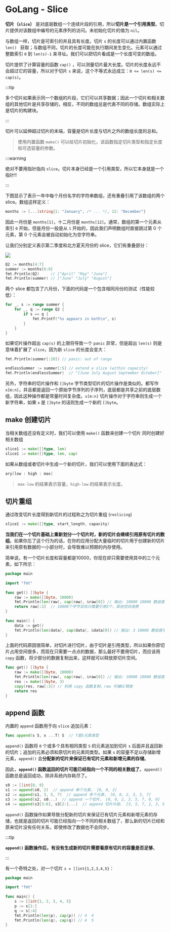 # GoLang - Slice

**切片（`slice`）** 是对底层数组一个连续片段的引用，所以**切片是一个引用类型**。切片提供对该数组中编号的元素序列的访问。未初始化切片的值为 `nil`。

与数组一样，切片是可索引的并且具有长度。切片 `s` 的长度可以通过内置函数 `len() ` 获取；与数组不同，切片的长度可能在执行期间发生变化。元素可以通过整数索引 `0` 到 `len(s)-1` 来寻址。我们可以把切片看成是一个长度可变的数组。

切片提供了计算容量的函数 `cap()` ，可以测量切片最大长度。切片的长度永远不会超过它的容量，所以对于切片 `s` 来说，这个不等式永远成立：`0 <= len(s) <= cap(s)`。

:::tip

多个切片如果表示同一个数组的片段，它们可以共享数据；因此一个切片和相关数组的其他切片是共享存储的，相反，不同的数组总是代表不同的存储。数组实际上是切片的构建块。

:::

切片可以延伸超过切片的末端，容量是切片长度与切片之外的数组长度的总和。

> 使用内置函数 `make()` 可以给切片初始化，该函数指定切片类型和指定长度和可选容量的参数。

:::warning

绝对不要用指针指向 `slice`。切片本身已经是一个引用类型，所以它本身就是一个指针!!

:::

下图显示了表示一年中每个月份名字的字符串数组，还有重叠引用了该数组的两个 slice。数组这样定义：

```go
months := [...]string{1: "January", /* ... */, 12: "December"}
```

因此一月份是 `months[1]`，十二月份是 `months[12]`。通常，数组的第一个元素从索引 `0` 开始，但是月份一般是从 `1` 开始的，因此我们声明数组时直接跳过第 0 个元素，第 0 个元素会被自动初始化为空字符串。

让我们分别定义表示第二季度和北方夏天月份的 slice，它们有重叠部分：

![](/imgs/golang/slice/slice-001.png)

```go
Q2 := months[4:7]
summer := months[6:9]
fmt.Println(Q2)     // ["April" "May" "June"]
fmt.Println(summer) // ["June" "July" "August"]
```

两个 slice 都包含了六月份，下面的代码是一个包含相同月份的测试（性能较低）：

```go
for _, s := range summer {
    for _, q := range Q2 {
        if s == q {
            fmt.Printf("%s appears in both\n", s)
        }
    }
}
```

如果切片操作超出 `cap(s)` 的上限将导致一个 `panic` 异常，但是超出 `len(s)` 则是意味着扩展了 `slice`，因为新 `slice` 的长度会变大：

```go
fmt.Println(summer[:20]) // panic: out of range

endlessSummer := summer[:5] // extend a slice (within capacity)
fmt.Println(endlessSummer)  // "[June July August September October]"
```

另外，字符串的切片操作和 `[]byte` 字节类型切片的切片操作是类似的。都写作 `x[m:n]`，并且都是返回一个原始字节序列的子序列，底层都是共享之前的底层数组，因此这种操作都是常量时间复杂度。`x[m:n]` 切片操作对于字符串则生成一个新字符串，如果 `x` 是 `[]byte` 的话则生成一个新的 `[]byte`。

## make 创建切片

当相关数组还没有定义时，我们可以使用 `make()` 函数来创建一个切片 同时创建好相关数组

```go
slice1 := make([]type, len)
slice1 := make([]type, len, cap)
```

如果从数组或者切片中生成一个新的切片，我们可以使用下面的表达式：

```go
ary[low : high : max]
```

> `max-low` 的结果表示容量，`high-low` 的结果表示长度。

## 切片重组

通过改变切片长度得到新切片的过程称之为切片重组 (`reslicing`)

```go
slice1 := make([]type, start_length, capacity)
```

**当我们在一个切片基础上重新划分一个切片时，新的切片会继续引用原有切片的数组**。如果你忘了这个行为的话，在你的应用分配大量临时的切片用于创建新的切片来引用原有数据的一小部分时，会导致难以预期的内存使用。

简单说，有一个切片长度和容量都是10000，你现在却只需要使用其中的三个元素，如下所示：

```go
package main
 
import "fmt"
 
func get() []byte {  
    raw := make([]byte, 10000)
    fmt.Println(len(raw), cap(raw), &raw[0]) // 输出: 10000 10000 数组首字节地址
    return raw[:3]  // 10000个字节实际只需要引用3个，其他空间浪费
}
 
func main() {  
    data := get()
    fmt.Println(len(data), cap(data), &data[0]) // 输出: 3 10000 数组首字节地址
}
```

上面的代码原因很简单，对切片进行切片，由于切片是引用类型，所以如果你原切片占用空间很多，而现在只需要一点点的数据，那么最好不要用切片，而应该用 `copy` 函数，将少部分的数据复制出来，这样就可以释放原切片空间。

```go
func get() []byte {
    raw := make([]byte, 10000)
    fmt.Println(len(raw), cap(raw), &raw[0]) // 输出: 10000 10000 数组首字节地址
    res := make([]byte, 3)
    copy(res, raw[:3]) // 利用 copy 函数复制，raw 可被GC释放
    return res
}
```

## append 函数

内置的 `append` 函数用于向 `slice` 追加元素：

```go
func append(s S, x ...T) S  // T是S元素类型
```

`append()` 函数将 `0` 个或多个具有相同类型 `S` 的元素追加到切片 `s` 后面并且返回新的切片；追加的元素必须和原切片的元素同类型。如果 `s` 的容量不足以存储新增元素，`append()` 会**分配新的切片来保证已有切片元素和新增元素的存储**。

因此，**`append()` 函数返回的切片可能已经指向一个不同的相关数组了**。`append()` 函数总是返回成功，除非系统内存耗尽了。

```go
s0 := []int{0, 0}
s1 := append(s0, 2)  // append 单个元素， [0, 0, 2]
s2 := append(s1, 3, 5, 7)  // append 多个元素， [0, 0, 2, 3, 5, 7]
s3 := append(s2, s0...)  // append 一个切片， [0, 0, 2, 3, 5, 7, 0, 0]
s4 := append(s3[3:6], s3[2:]...)  // append 切片片段， [3, 5, 7, 2, 3, 5, 7, 0, 0]
```

`append()` 函数操作如果导致分配新的切片来保证已有切片元素和新增元素的存储，也就是返回的切片可能已经指向一个不同的相关数组了，那么新的切片已经和原来切片没有任何关系，即使修改了数据也不会同步。

:::tip

**`append()` 函数操作后，有没有生成新的切片需要看原有切片的容量是否足够**。

:::

有一个奇特之处，对一个切片 `s = []int{1,2,3,4,5}`：

```go
package main
 
import "fmt"
 
func main() {
    s := []int{1, 2, 3, 4, 5}
    p := s[1:]
    q := s[:4]
    fmt.Println(len(p), cap(p)) // 4  4
    fmt.Println(len(q), cap(q)) // 4  5
}
```

